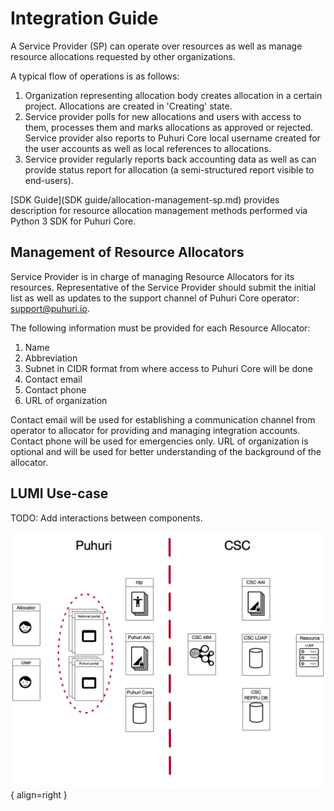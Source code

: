 # Integration Guide

A Service Provider (SP) can operate over resources as well as manage resource allocations requested by other organizations.

A typical flow of operations is as follows:

1. Organization representing allocation body creates allocation in a certain project. Allocations are created in 'Creating' state.
2. Service provider polls for new allocations and users with access to them, processes them and marks allocations as approved or rejected. Service provider also reports to Puhuri Core local username created for the user accounts as well as local references to allocations.
3. Service provider regularly reports back accounting data as well as can provide status report for allocation (a semi-structured report visible to end-users).

[SDK Guide](SDK guide/allocation-management-sp.md) provides description for resource allocation management methods performed via Python 3 SDK for Puhuri Core.

## Management of Resource Allocators

Service Provider is in charge of managing Resource Allocators for its resources.
Representative of the Service Provider should submit the initial list as well as updates to the support channel
of Puhuri Core operator: [support@puhuri.io](mailto:support@puhuri.io).

The following information must be provided for each Resource Allocator:

1. Name
2. Abbreviation
3. Subnet in CIDR format from where access to Puhuri Core will be done
4. Contact email
5. Contact phone
5. URL of organization

Contact email will be used for establishing a communication channel from operator to allocator for providing
and managing integration accounts. Contact phone will be used for emergencies only. URL of organization is
optional and will be used for better understanding of the background of the allocator.

## LUMI Use-case

TODO: Add interactions between components.

![Positioning](assets/lumi-vs-puhuri.png){ align=right }
